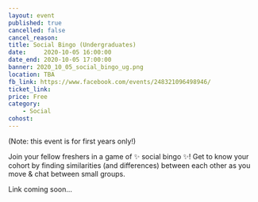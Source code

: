 ```yaml
---
layout: event
published: true
cancelled: false
cancel_reason:
title: Social Bingo (Undergraduates)
date:     2020-10-05 16:00:00
date_end: 2020-10-05 17:00:00
banner: 2020_10_05_social_bingo_ug.png
location: TBA
fb_link: https://www.facebook.com/events/248321096498946/
ticket_link: 
price: Free
category:
    - Social
cohost:
---
```


(Note: this event is for first years only!)

Join your fellow freshers in a game of ✨ social bingo ✨! Get to know your cohort by finding similarities (and differences) between each other as you move & chat between small groups.

Link coming soon...